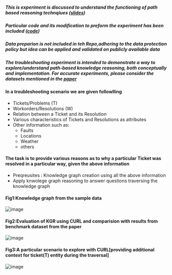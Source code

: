 ##### This is experiment is discussed to understand the functioning of path based reasoning technqiues ([slides](https://github.com/SankarshU/Knowledge-Graph-Reasoning/blob/1f41f39ab68d6cada3aeb5dda0b3d8dd2cacc1c6/Experiments_with_CURL/KGR-Path%20Based%20Reasoning%20CURL.pptx))
##### Particular code and its modification to preform the experiment has been included ([code](https://github.com/SankarshU/Knowledge-Graph-Reasoning/tree/9470fac97ad7a57661cc306cdc11ce1039945a7d/Experiments_with_CURL/Code_for_CURL_Expt))
##### Data preparion is not included in teh Repo,adhering to  the data protection policy but idea can be applied and validated on publicly available data
##### The troubleshooting experiment is intended to demonstrate a way to explore/understand path-based knowledge reasoning, both conceptually and  implementation. For accurate experiments, please consider the datasets mentioned in the [paper](https://arxiv.org/pdf/2112.12876.pdf) 

#### In a troubleshooting scenario we are given followlling 
- Tickets/Problems (T)
- Workorders/Resolutions (W)
- Relation between a Ticket and its Resolution
- Various characteristics of Tickets and Resolutions as attributes
- Other information such as:
  - Faults
  - Locations
  - Weather
  - others

#### The task is to provide various reasons as to why a particular Ticket was resolved in a particular way, given the above information

- Preqreusites : Knowledge graph creation using all the above information
- Apply knwolege graph reasoning to answer questions traversing the knowledge graph

#### Fig1:Knowledge graph from the sample data   
![image](https://github.com/SankarshU/Knowledge-Graph-Reasoning/assets/44226862/4f9eeeff-221a-410a-aaf8-7d1f728cd84b)

#### Fig2:Evaluation of KGR using CURL and comparision with results from benchmark dataset from the paper
![image](https://github.com/SankarshU/Knowledge-Graph-Reasoning/assets/44226862/27810835-8d7e-4784-bd6f-be9ff0a151b4)

#### Fig3:A particular scenario to explore with CURL[providing additional context for ticket(T) entity during the traversal]
![image](https://github.com/SankarshU/Knowledge-Graph-Reasoning/assets/44226862/5b90e437-df67-485f-97f2-46c61d02a3b3)
